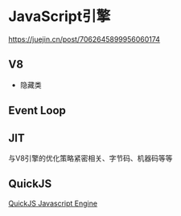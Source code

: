 # JavaScript引擎

https://juejin.cn/post/7062645899956060174

## V8

- 隐藏类

## Event Loop

## JIT

与V8引擎的优化策略紧密相关、字节码、机器码等等

## QuickJS

[QuickJS Javascript Engine](https://github.com/bellard/quickjs)

